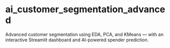 # ai_customer_segmentation_advanced
Advanced customer segmentation using EDA, PCA, and KMeans — with an interactive Streamlit dashboard and AI-powered spender prediction.
